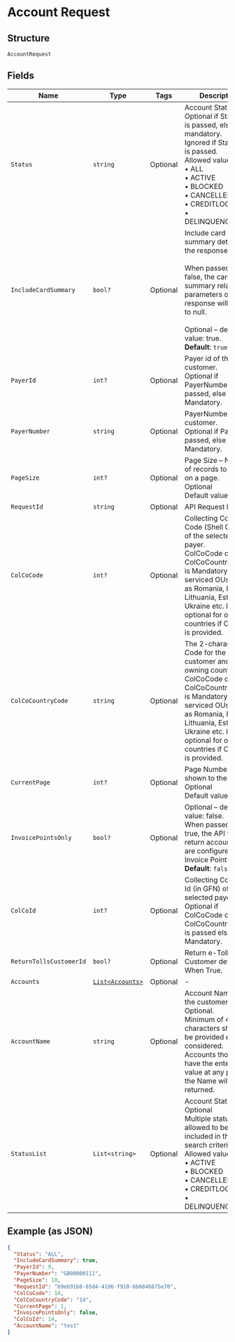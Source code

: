 
# Account Request

## Structure

`AccountRequest`

## Fields

| Name | Type | Tags | Description |
|  --- | --- | --- | --- |
| `Status` | `string` | Optional | Account Status.<br>Optional if StatusList is passed, else mandatory.<br>Ignored if StatusList is passed.<br>Allowed values:<br>•    ALL<br>•    ACTIVE<br>•    BLOCKED<br>•    CANCELLED<br>•    CREDITLOCK<br>•    DELINQUENCYLOCK |
| `IncludeCardSummary` | `bool?` | Optional | Include card summary details in the response.<br><br>When passed as false, the card summary related parameters on response will be set to null.<br><br>Optional – default value: true.<br>**Default**: `true` |
| `PayerId` | `int?` | Optional | Payer id of the customer.<br>Optional if PayerNumber is passed, else Mandatory. |
| `PayerNumber` | `string` | Optional | PayerNumber of the customer.<br>Optional if PayerId is passed, else Mandatory. |
| `PageSize` | `int?` | Optional | Page Size – Number of records to show on a page.<br>Optional<br>Default value 50 |
| `RequestId` | `string` | Optional | API Request Id |
| `ColCoCode` | `int?` | Optional | Collecting Company Code (Shell Code) of the selected payer.<br>ColCoCode or ColCoCountryCode  is Mandatory for serviced OUs such as Romania, Latvia, Lithuania, Estonia, Ukraine etc. It is optional for other countries if ColCoID is provided. |
| `ColCoCountryCode` | `string` | Optional | The 2-character ISO Code for the customer and card owning country.<br>ColCoCode or ColCoCountryCode  is Mandatory for serviced OUs such as Romania, Latvia, Lithuania, Estonia, Ukraine etc. It is optional for other countries if ColCoID is provided. |
| `CurrentPage` | `int?` | Optional | Page Number (as shown to the users)<br>Optional<br>Default value 1 |
| `InvoicePointsOnly` | `bool?` | Optional | Optional – default value: false.<br>When passed as true, the API will return accounts that are configured as Invoice Point only.<br>**Default**: `false` |
| `ColCoId` | `int?` | Optional | Collecting Company Id (in GFN) of the selected payer.<br>Optional if ColCoCode or ColCoCountryCode  is passed else Mandatory. |
| `ReturnTollsCustomerId` | `bool?` | Optional | Return e-Toll Customer details When True. |
| `Accounts` | [`List<Accounts>`](../../doc/models/accounts.md) | Optional | - |
| `AccountName` | `string` | Optional | Account Name of the customer.<br>Optional.<br>Minimum of 4 characters should be provided else not considered.<br>Accounts those have the entered value at any part of the Name will be returned. |
| `StatusList` | `List<string>` | Optional | Account Statuses.<br>Optional<br>Multiple statuses are allowed to be included in the search criteria.<br>Allowed values:<br>•    ACTIVE<br>•    BLOCKED<br>•    CANCELLED<br>•    CREDITLOCK<br>•    DELINQUENCYLOCK |

## Example (as JSON)

```json
{
  "Status": "ALL",
  "IncludeCardSummary": true,
  "PayerId": 9,
  "PayerNumber": "GB00000111",
  "PageSize": 10,
  "RequestId": "b9eb91b6-65d4-4196-f910-6b0846875e70",
  "ColCoCode": 14,
  "ColCoCountryCode": "14",
  "CurrentPage": 1,
  "InvoicePointsOnly": false,
  "ColCoId": 14,
  "AccountName": "test"
}
```


